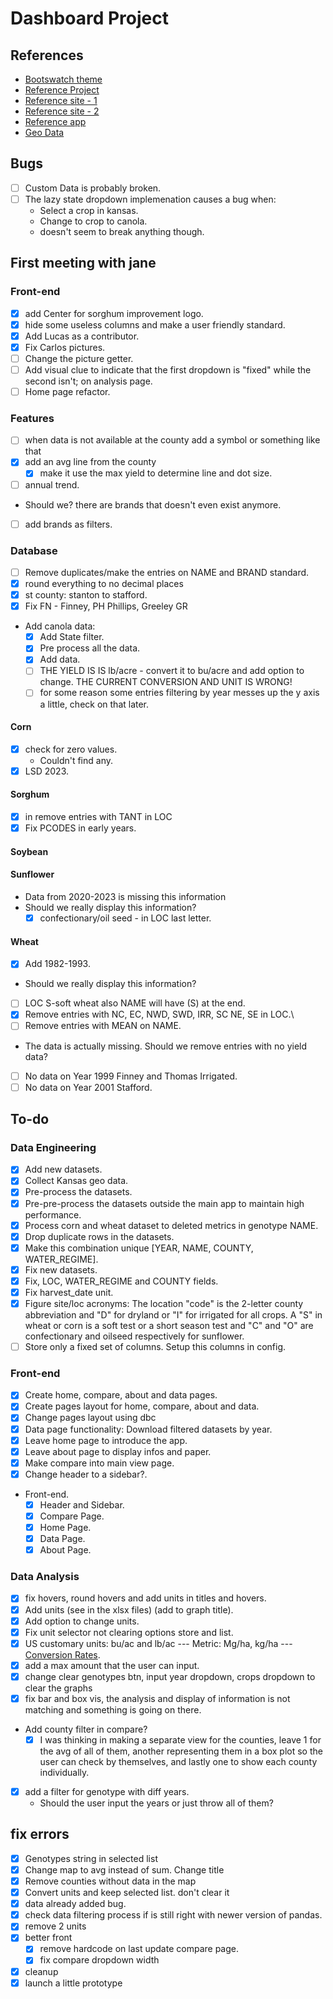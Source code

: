 # Dashboard Project

## References

- [Bootswatch theme](https://bootswatch.com/lumen/)
- [Reference Project](https://github.com/fiakoenjiniring/rainfall/tree/main)
- [Reference site - 1](http://ramwheatdb.com/headtohead.php)
- [Reference site - 2](https://www.myfields.info/crop-data)
- [Reference app](https://analytics.iasoybeans.com/cool-apps/ISOFAST/)
- [Geo Data](https://public.opendatasoft.com/explore/dataset/us-county-boundaries)

## Bugs

- [ ] Custom Data is probably broken.
- [ ] The lazy state dropdown implemenation causes a bug when:
  - Select a crop in kansas.
  - Change to crop to canola.
  - doesn't seem to break anything though.

## First meeting with jane

### Front-end

- [x] add Center for sorghum improvement logo.
- [x] hide some useless columns and make a user friendly standard.
- [x] Add Lucas as a contributor.
- [x] Fix Carlos pictures.
- [ ] Change the picture getter.
- [ ] Add visual clue to indicate that the first dropdown is "fixed" while the second isn't; on analysis page.
- [ ] Home page refactor.

### Features

- [ ] when data is not available at the county add a symbol or something like that
- [x] add an avg line from the county
  - [x] make it use the max yield to determine line and dot size.
- [ ] annual trend.

* Should we? there are brands that doesn't even exist anymore.

- [ ] add brands as filters.

### Database

- [ ] Remove duplicates/make the entries on NAME and BRAND standard.
- [x] round everything to no decimal places
- [x] st county: stanton to stafford.
- [x] Fix FN - Finney, PH Phillips, Greeley GR

* Add canola data:
  - [x] Add State filter.
  - [x] Pre process all the data.
  - [x] Add data.
  - [ ] THE YIELD IS IS lb/acre - convert it to bu/acre and add option to change. THE CURRENT CONVERSION AND UNIT IS WRONG!
  - [ ] for some reason some entries filtering by year messes up the y axis a little, check on that later.

#### Corn

- [x] check for zero values.
  - Couldn't find any.
- [x] LSD 2023.

#### Sorghum

- [x] in remove entries with TANT in LOC
- [x] Fix PCODES in early years.

#### Soybean

#### Sunflower

- Data from 2020-2023 is missing this information
- Should we really display this information?
  - [x] confectionary/oil seed - in LOC last letter.

#### Wheat

- [x] Add 1982-1993.

* Should we really display this information?

- [ ] LOC S-soft wheat also NAME will have (S) at the end.
- [x] Remove entries with NC, EC, NWD, SWD, IRR, SC NE, SE in LOC.\
- [ ] Remove entries with MEAN on NAME.

* The data is actually missing. Should we remove entries with no yield data?

- [ ] No data on Year 1999 Finney and Thomas Irrigated.
- [ ] No data on Year 2001 Stafford.

## To-do

### Data Engineering

- [x] Add new datasets.
- [x] Collect Kansas geo data.
- [x] Pre-process the datasets.
- [x] Pre-pre-process the datasets outside the main app to maintain high performance.
- [x] Process corn and wheat dataset to deleted metrics in genotype NAME.
- [x] Drop duplicate rows in the datasets.
- [x] Make this combination unique [YEAR, NAME, COUNTY, WATER_REGIME].
- [x] Fix new datasets.
- [x] Fix, LOC, WATER_REGIME and COUNTY fields.
- [x] Fix harvest_date unit.
- [x] Figure site/loc acronyms: The location "code" is the 2-letter county abbreviation and "D" for dryland or "I" for irrigated for all crops. A "S" in wheat or corn is a soft test or a short season test and "C" and "O" are confectionary and oilseed respectively for sunflower.
- [ ] Store only a fixed set of columns. Setup this columns in config.

### Front-end

- [x] Create home, compare, about and data pages.
- [x] Create pages layout for home, compare, about and data.
- [x] Change pages layout using dbc
- [x] Data page functionality: Download filtered datasets by year.
- [x] Leave home page to introduce the app.
- [x] Leave about page to display infos and paper.
- [x] Make compare into main view page.
- [x] Change header to a sidebar?.

* Front-end.
  - [x] Header and Sidebar.
  - [x] Compare Page.
  - [x] Home Page.
  - [x] Data Page.
  - [x] About Page.

### Data Analysis

- [x] fix hovers, round hovers and add units in titles and hovers.
- [x] Add units (see in the xlsx files) (add to graph title).
- [x] Add option to change units.
- [x] Fix unit selector not clearing options store and list.
- [x] US customary units: bu/ac and lb/ac --- Metric: Mg/ha, kg/ha --- [Conversion Rates](https://www.extension.iastate.edu/agdm/wholefarm/html/c6-80.html).
- [x] add a max amount that the user can input.
- [x] change clear genotypes btn, input year dropdown, crops dropdown to clear the graphs
- [x] fix bar and box vis, the analysis and display of information is not matching and something is going on there.

* Add county filter in compare?
  - [x] I was thinking in making a separate view for the counties, leave 1 for the avg of all of them, another representing them in a box plot so the user can check by themselves, and lastly one to show each county individually.

- [x] add a filter for genotype with diff years.
  - Should the user input the years or just throw all of them?

## fix errors

- [x] Genotypes string in selected list
- [x] Change map to avg instead of sum. Change title
- [x] Remove counties without data in the map
- [x] Convert units and keep selected list. don't clear it
- [x] data already added bug.
- [x] check data filtering process if is still right with newer version of pandas.
- [x] remove 2 units
- [x] better front
  - [x] remove hardcode on last update compare page.
  - [x] fix compare dropdown width
- [x] cleanup
- [x] launch a little prototype
